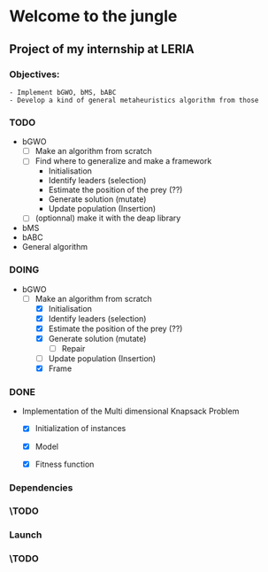 # Welcome to the jungle
## Project of my internship at LERIA 

### Objectives: 
    - Implement bGWO, bMS, bABC 
    - Develop a kind of general metaheuristics algorithm from those

### TODO
- bGWO
  - [ ] Make an algorithm from scratch
  - [ ] Find where to generalize and make a framework
    - Initialisation
    - Identify leaders (selection)
    - Estimate the position of the prey (??)
    - Generate solution (mutate)
    - Update population (Insertion)
  - [ ] (optionnal) make it with the deap library
- bMS
- bABC
- General algorithm

### DOING
- bGWO
  - [ ] Make an algorithm from scratch
    - [X] Initialisation
    - [X] Identify leaders (selection)
    - [X] Estimate the position of the prey (??)
    - [X] Generate solution (mutate)
      - [ ] Repair
    - [ ] Update population (Insertion)
    - [X] Frame

### DONE
- Implementation of the Multi dimensional Knapsack Problem
  - [X] Initialization of instances
  - [X] Model
  - [X] Fitness function


### Dependencies
### \TODO

### Launch
### \TODO